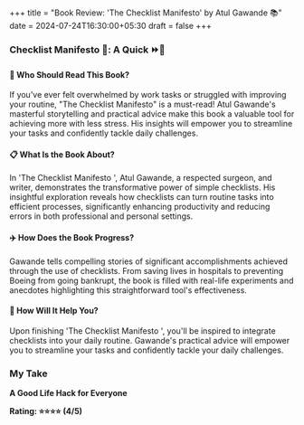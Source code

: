 
+++ 
title = "Book Review: 'The Checklist Manifesto' by Atul Gawande 📚" 
date = 2024-07-24T16:30:00+05:30 
draft = false 
+++


### Checklist Manifesto 📝: A Quick ⏩📖

#### 🌟 Who Should Read This Book?

If you've ever felt overwhelmed by work tasks or struggled with improving your routine, "The Checklist Manifesto" is a must-read! Atul Gawande's masterful storytelling and practical advice make this book a valuable tool for achieving more with less stress. His insights will empower you to streamline your tasks and confidently tackle daily challenges.

#### 📋 What Is the Book About?

In 'The Checklist Manifesto ', Atul Gawande, a respected surgeon, and writer, demonstrates the transformative power of simple checklists. His insightful exploration reveals how checklists can turn routine tasks into efficient processes, significantly enhancing productivity and reducing errors in both professional and personal settings. 

#### ✈️ How Does the Book Progress?

Gawande tells compelling stories of significant accomplishments achieved through the use of checklists. From saving lives in hospitals to preventing Boeing from going bankrupt, the book is filled with real-life experiments and anecdotes highlighting this straightforward tool's effectiveness.

#### 📝 How Will It Help You?

Upon finishing 'The Checklist Manifesto ', you'll be inspired to integrate checklists into your daily routine. Gawande's practical advice will empower you to streamline your tasks and confidently tackle your daily challenges. 

### My Take

**A Good Life Hack for Everyone**

**Rating: ⭐⭐⭐⭐ (4/5)**
